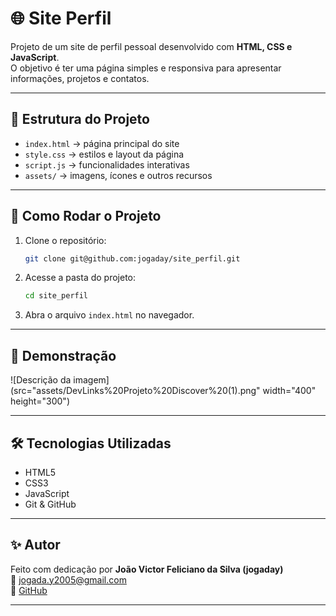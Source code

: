 # 🌐 Site Perfil

Projeto de um site de perfil pessoal desenvolvido com **HTML, CSS e JavaScript**.  
O objetivo é ter uma página simples e responsiva para apresentar informações, projetos e contatos.

---

## 📂 Estrutura do Projeto
- `index.html` → página principal do site  
- `style.css` → estilos e layout da página  
- `script.js` → funcionalidades interativas  
- `assets/` → imagens, ícones e outros recursos  

---

## 🚀 Como Rodar o Projeto

1. Clone o repositório:
   ```bash
   git clone git@github.com:jogaday/site_perfil.git
   ```
2. Acesse a pasta do projeto:
   ```bash
   cd site_perfil
   ```
3. Abra o arquivo `index.html` no navegador.

---

## 📸 Demonstração

![Descrição da imagem](src="assets/DevLinks%20Projeto%20Discover%20(1).png" width="400" height="300")


---

## 🛠️ Tecnologias Utilizadas
- HTML5  
- CSS3  
- JavaScript  
- Git & GitHub  

---

## ✨ Autor
Feito com dedicação por **João Victor Feliciano da Silva (jogaday)**  
📧 [jogada.y2005@gmail.com](mailto:jogada.y2005@gmail.com)  
🔗 [GitHub](https://github.com/jogaday)  

---
